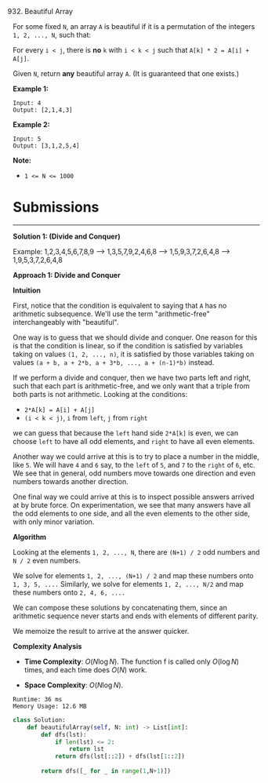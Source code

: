 932. Beautiful Array

For some fixed `N`, an array `A` is beautiful if it is a permutation of the integers `1, 2, ..., N`, such that:

For every `i < j`, there is **no** `k` with `i < k < j` such that `A[k] * 2 = A[i] + A[j]`.

Given `N`, return **any** beautiful array `A`.  (It is guaranteed that one exists.)

 

**Example 1:**
```
Input: 4
Output: [2,1,4,3]
```

**Example 2:**
```
Input: 5
Output: [3,1,2,5,4]
```

**Note:**

* `1 <= N <= 1000`

# Submissions
---
**Solution 1: (Divide and Conquer)**

Example:
1,2,3,4,5,6,7,8,9
-->
1,3,5,7,9,2,4,6,8
-->
1,5,9,3,7,2,6,4,8
-->
1,9,5,3,7,2,6,4,8

**Approach 1: Divide and Conquer**

**Intuition**

First, notice that the condition is equivalent to saying that `A` has no arithmetic subsequence. We'll use the term "arithmetic-free" interchangeably with "beautiful".

One way is to guess that we should divide and conquer. One reason for this is that the condition is linear, so if the condition is satisfied by variables taking on values `(1, 2, ..., n)`, it is satisfied by those variables taking on values `(a + b, a + 2*b, a + 3*b, ..., a + (n-1)*b)` instead.

If we perform a divide and conquer, then we have two parts left and right, such that each part is arithmetic-free, and we only want that a triple from both parts is not arithmetic. Looking at the conditions:

* `2*A[k] = A[i] + A[j]`
* `(i < k < j)`, `i` from `left`, `j` from `right`

we can guess that because the `left` hand side `2*A[k]` is even, we can choose `left` to have all odd elements, and `right` to have all even elements.

Another way we could arrive at this is to try to place a number in the middle, like `5`. We will have `4` and `6` say, to the `left` of `5`, and `7` to the `right` of `6`, etc. We see that in general, odd numbers move towards one direction and even numbers towards another direction.

One final way we could arrive at this is to inspect possible answers arrived at by brute force. On experimentation, we see that many answers have all the odd elements to one side, and all the even elements to the other side, with only minor variation.

**Algorithm**

Looking at the elements `1, 2, ..., N`, there are `(N+1) / 2` odd numbers and `N / 2` even numbers.

We solve for elements `1, 2, ..., (N+1) / 2` and map these numbers onto `1, 3, 5, ....` Similarly, we solve for elements `1, 2, ..., N/2` and map these numbers onto `2, 4, 6, ....`

We can compose these solutions by concatenating them, since an arithmetic sequence never starts and ends with elements of different parity.

We memoize the result to arrive at the answer quicker.

**Complexity Analysis**

* **Time Complexity**: $O(N \log N)$. The function f is called only $O(\log N)$ times, and each time does $O(N)$ work.

* **Space Complexity**: $O(N \log N)$.

```
Runtime: 36 ms
Memory Usage: 12.6 MB
```
```python
class Solution:
    def beautifulArray(self, N: int) -> List[int]:
        def dfs(lst):
            if len(lst) <= 2:
                return lst
            return dfs(lst[::2]) + dfs(lst[1::2])
        
        return dfs([_ for _ in range(1,N+1)])
```
